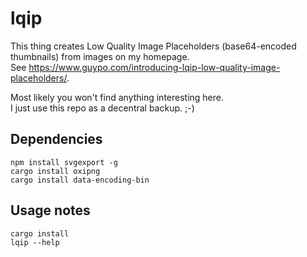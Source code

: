 # lqip

This thing creates Low Quality Image Placeholders (base64-encoded thumbnails) from images on my homepage.  
See https://www.guypo.com/introducing-lqip-low-quality-image-placeholders/.  

Most likely you won't find anything interesting here.  
I just use this repo as a decentral backup. ;-)

## Dependencies

```
npm install svgexport -g
cargo install oxipng
cargo install data-encoding-bin
```

## Usage notes

```
cargo install
lqip --help
```
